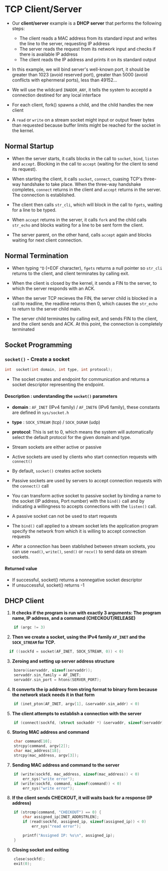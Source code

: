 # TCP Client/Server 

- Our **client/server** example is a **DHCP server** that performs the following steps: 
    - The client reads a MAC address from its standard input and writes the line to the server, requesting IP address 
    - The server reads the request from its network input and checks if there is available IP address   
    - The client reads the IP address and prints it on its standard output  

- In this example, we will bind server's well-known port, it should be greater than 1023 (avoid reserved port), greater than 5000 (avoid conflicts with ephermeral ports), less than 49152...

- We will use the wildcard `INADDR_ANY`, it tells the system to acceptd a connection destined for any local interface

- For each client, fork() spawns a child, and the child handles the new client

- A `read` or `write` on a stream socket might input or output fewer bytes than requested because buffer limits might be reached for the socket in the kernel.

## Normal Startup 

- When the server starts, it calls blocks in the call to `socket`, `bind`, `listen` and `accept`. Blocking in the call to `accept` (waiting for the client to send its request).

- When starting the client, it calls `socket`, `connect`, cuasing TCP's three-way handshake to take place. When the three-way handshake completes, `connect` returns in the client and `accept` returns in the server. The connection is established.  

- The client then calls `str_cli`, which will block in the call to `fgets`, waiting for a line to be typed.  

- When `accept` returns in the server, it calls `fork` and the child calls `str_echo` and blocks waiting for a line to be sent form the client.  

- The server parent, on the other hand, calls `accept` again and blocks waiting for next client connection.

## Normal Termination

- When typing `^D` (=EOF character), `fgets` returns a null pointer so `str_cli` returns to the client, and client terminates by calling exit.  

- When the client is closed by the kernel, it sends a FIN to the server, to which the server responds with an ACK.

- When the server TCP recieves the FIN, the server child is blocked in a call to readline, the readline returns then 0, which causes the `str_echo` to return to the server child main.  

- The server child terminates by calling exit, and sends FIN to the client, and the client sends and ACK. At this point, the connection is completely terminated

## Socket Programming 
### `socket()` - Create a socket 

```c
int  socket(int domain, int type, int protocol); 
```

- The socket creates and endpoint for communication and returns a socket descriptor representing the endpoint. 

#### Description : understanding the `socket()` parameters

- **domain** : `AF_INET` (IPv4 family) / `AF_INET6` (IPv6 family), these constants are defined in `sys/socket.h`
- **type** : `SOCK_STREAM` (tcp) / `SOCK_DGRAM` (udp)
- **protocol**: This is set to 0, which means the system will automatically select the default protocol for the given domain and type.


- Stream sockets are either active or passive

- Active sockets are used by clients who start connection requests with `connect()`

- By default, `socket()` creates active sockets

- Passive sockets are used by servers to accept connection requests with the `connect()` call 

- You can transform active socket to passive socket by binding a name to the socket (IP address, Port number) with the `bind()` call and by indicating a willingness to accepts connections with the `listen()` call.

- A passive socket can not be used to start requests 

- The `bind()` call applied to a stream socket lets the application program specify the network from which it is willing to accept connection requests

- After a connection has been stablished between stream sockets, you can use `read()`, `write()`, `send()` or `recv()` to send data on stream sockets.  

#### Returned value 
- If successful, socket() returns a nonnegative socket descriptor
- If unsuccessful, socket() returns -1
## DHCP Client 

1. **It checks if the program is run with exactly 3 arguments: The program name, IP address, and a command (CHECKOUT/RELEASE)**

```c
    if (argc != 3)
```

2. **Then we create a socket, using the IPv4 family `AF_INET` and the `SOCK_STREAM` for TCP.**  
```c
  if ((sockfd = socket(AF_INET, SOCK_STREAM, 0)) < 0)
```

3. **Zeroing and setting up server address structure**
```c
    bzero(&servaddr, sizeof(servaddr));
    servaddr.sin_family = AF_INET;
    servaddr.sin_port = htons(SERVER_PORT); 
```

4. **It converts the ip address from string format to binary form because the network stack needs it in that form**
```c
    if (inet_pton(AF_INET, argv[1], &servaddr.sin_addr) < 0)
```

5. **The client attempts to establish a connection with the server** 

```c
    if (connect(sockfd, (struct sockaddr *) &servaddr, sizeof(servaddr)) < 0)
```

6. **Storing MAC address and command**
```c
    char command[10];
    strcpy(command, argv[2]); 
    char mac_address[18];
    strcpy(mac_address, argv[3]);
```

7. **Sending MAC address and command to the server**

```c
    if (write(sockfd, mac_address, sizeof(mac_address)) < 0)
        err_sys("write error");
    if (write(sockfd, command, sizeof(command)) < 0)
        err_sys("write error");
```

8. **If the client sends CHECKOUT, it will waits back for a response (IP address)**
```c
    if (strcmp(command, "CHECKOUT") == 0) {
        char assigned_ip[INET_ADDRSTRLEN];
        if (read(sockfd, assigned_ip, sizeof(assigned_ip)) < 0)
            err_sys("read error");

        printf("Assigned IP: %s\n", assigned_ip);
    }
```

9. **Closing socket and exiting** 
```c
    close(sockfd); 
    exit(0);
```


